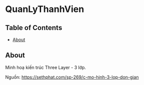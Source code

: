 # QuanLyThanhVien

## Table of Contents

- [About](#about)

## About <a name = "about"></a>

Minh hoạ kiến trúc Three Layer - 3 lớp.

Nguồn: https://sethphat.com/sp-269/c-mo-hinh-3-lop-don-gian 
